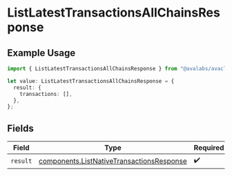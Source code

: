 # ListLatestTransactionsAllChainsResponse

## Example Usage

```typescript
import { ListLatestTransactionsAllChainsResponse } from "@avalabs/avacloud-sdk/models/operations";

let value: ListLatestTransactionsAllChainsResponse = {
  result: {
    transactions: [],
  },
};
```

## Fields

| Field                                                                                                  | Type                                                                                                   | Required                                                                                               | Description                                                                                            |
| ------------------------------------------------------------------------------------------------------ | ------------------------------------------------------------------------------------------------------ | ------------------------------------------------------------------------------------------------------ | ------------------------------------------------------------------------------------------------------ |
| `result`                                                                                               | [components.ListNativeTransactionsResponse](../../models/components/listnativetransactionsresponse.md) | :heavy_check_mark:                                                                                     | N/A                                                                                                    |